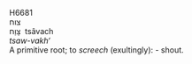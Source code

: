<body>
  <p>H6681<br>  צוח  <br> צָּוַח  ‎  tsâvach  <br><i>tsaw-vakh‘ </i><br>A primitive root; to <i>screech</i> (exultingly): - shout.<br></p>
 </body>